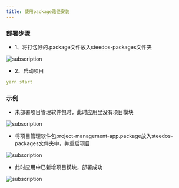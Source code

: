 ```yaml
---
title: 使用package路径安装
---
```


### 部署步骤

- 1、将打包好的.package文件放入steedos-packages文件夹

![subscription](/assets/developer/package/package01.png)

- 2、启动项目

```yml
yarn start
```

### 示例

- 未部署项目管理软件包时，此时应用里没有项目模块

![subscription](/assets/developer/package/package02.png)

- 将项目管理软件包project-management-app.package放入steedos-packages文件夹中，并重启项目

![subscription](/assets/developer/package/package03.png)

- 此时应用中已新增项目模块，部署成功

![subscription](/assets/developer/package/package04.png)
